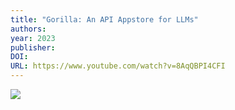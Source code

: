 ```yaml
---
title: "Gorilla: An API Appstore for LLMs"
authors: 
year: 2023
publisher: 
DOI: 
URL: https://www.youtube.com/watch?v=8AqQBPI4CFI
---
```

![](https://www.youtube.com/watch?v=8AqQBPI4CFI)
